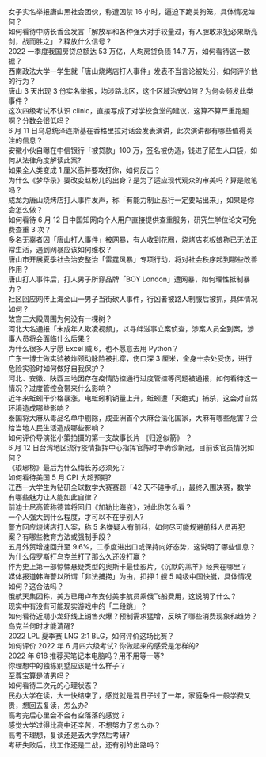 女子实名举报唐山黑社会团伙，称遭囚禁 16 小时，逼迫下跪关狗笼，具体情况如何？  
如何看待中防长香会发言「解放军和各种强大对手较量过，有人胆敢来犯必果断亮剑，战而胜之」？释放什么信号？  
2022 一季度我国房贷总额达 53 万亿，人均房贷负债 14.7 万，如何看待这一数据？  
西南政法大学一学生就「唐山烧烤店打人事件」发表不当言论被处分，如何评价他的行为？  
唐山 3 天出现 3 份实名举报，均涉路北区，这个区域治安如何？为何会频发此类事件？  
这次四级考试不认识 clinic，直接写成了对学校食堂的建议，这算不算严重跑题啊？分数会很低吗？  
6 月 11 日乌总统泽连斯基在香格里拉对话会发表演讲，此次演讲都有哪些值得关注的信息？  
安徽小伙自曝在中信银行「被贷款」100 万，签名被伪造，钱进了陌生人口袋，如何从法律角度解读此案?  
如果全人类变成 1 厘米高并要攻打你，如何反击？  
为什么《梦华录》要改变赵盼儿的出身？是为了适应现代观众的审美吗？算是败笔吗？  
成龙为唐山烧烤店打人事件发声，称「有能力制止恶行一定要站出来」，如果是你会怎么做？  
如何看待 6 月 12 日中国知网向个人用户直接提供查重服务，研究生学位论文可免费查重 3 次？  
多名无辜者因「唐山打人事件」被网暴，有人收到花圈，烧烤店老板娘称已无法正常生活，遇到网暴应该如何维权？  
唐山市开展夏季社会治安整治「雷霆风暴」专项行动，将对社会秩序起到哪些改善作用？  
唐山打人事件后，打人男子所穿品牌「BOY London」遭网暴，如何理性抵制暴力？  
社区回应网传上海金山一男子当街砍人事件，行凶者被路人制服后被抓，具体情况如何？  
故宫三大殿周围为何没有一棵树？  
河北大名通报「未成年人欺凌视频」，以寻衅滋事立案侦查，涉案人员全到案，涉事人员将会面临什么后果？  
为什么很多人宁愿 Excel 贼 6，也不愿意去用 Python？  
广东一博士做实验被炸颈动脉险被扎穿，伤口深 3 厘米，全身十余处受伤，进行危险实验时如何做好自我保护？  
河北、安徽、陕西三地因存在疫情防控通行过度管控等问题被通报，如何看待这一情况？过度管控会带来什么影响？  
近年来蚯蚓干价格暴涨，电蚯蚓机销量上升，蚯蚓遭「灭绝式」捕杀，这会对自然环境造成哪些影响？  
泰国将大麻从毒品名单中剔除，成亚洲首个大麻合法化国家，大麻有哪些危害？会给当地人民生活造成哪些影响？  
如何评价导演张小策拍摄的第一支故事长片 《归途似箭》 ？  
6 月 12 日台湾地区流行疫情指挥中心指挥官陈时中确诊新冠，目前该官员情况如何？  
《琅琊榜》最后为什么梅长苏必须死？  
如何看待美国 5 月 CPI 大超预期?  
江西一大学生为钻研全球数学大赛赛题「42 天不碰手机」，最终入围决赛，数学有哪些魅力让人能如此自律？  
前迪士尼高管称德普将回归《加勒比海盗》，对此你怎么看？  
一个人强大到什么程度，才可以不在乎别人?  
警方回应烧烤店打人案，称 5 名嫌疑人有前科，如何尽可能规避前科人员再犯案？有哪些教育方法或强制手段？  
五月外贸增速回升至 9.6%，二季度进出口或保持向好态势，这说明了哪些信息？  
为什么俄罗斯打乌克兰打了那么久还没打赢？  
作为史上第一部惊悚悬疑类型的奥斯卡最佳影片，《沉默的羔羊》经典在哪里？  
媒体报道韩海警以所谓「非法捕捞」为由，扣押 1 艘 5 吨级中国快艇，具体情况如何？这合法吗？  
俄航天集团称，美方已用卢布支付美宇航员乘俄飞船费用，这说明了什么？  
现实中有没有可能现实游戏中的「二段跳」？  
如何看待近期小龙虾线上销售火爆？预制需求猛增，反映了哪些消费现象和趋势？  
乌克兰何时才能清醒?  
2022 LPL 夏季赛 LNG 2:1 BLG，如何评价这场比赛？  
如何评价 2022 年 6 月四六级考试? 你做起来的感受是怎样的?  
2022 年 618 推荐买笔记本电脑吗？用不用等一等?  
你理想中的独栋别墅应该是什么样子？  
至尊宝算是渣男吗？  
如何看待二次元的心理状态？  
民办大学在读，大一快结束了，感觉就是混日子过了一年，家庭条件一般学费又贵，想回去复读，怎么办?  
高考完后心里会不会有空落落的感觉？  
感觉大学过得比高中还辛苦，不想努力了怎么办？  
高考不理想，复读还是去大学然后考研?  
考研失败后，找工作还是二战，还有别的出路吗？  
